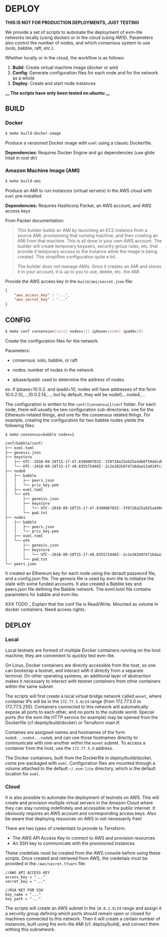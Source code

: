 # DEPLOY

**THIS IS NOT FOR PRODUCTION DEPLOYMENTS, JUST TESTING**

We provide a set of scripts to automate the deployment of evm-lite networks 
locally (using docker) or in the cloud (using AWS). Parameters also control the 
number of nodes, and which consensus system to use (solo, babble, raft, etc.).

Whether locally or in the cloud, the workflow is as follows:
1. **Build**: Create virtual machine image (docker or ami)
2. **Config**: Generate configuration files for each node and for the network as 
               a whole
3. **Deploy**: Create and start node instances

**__ The scripts have only been tested on ubuntu __**

## BUILD

### Docker

```bash
$ make build-docker-image
```
Produce a versioned Docker image with `evml` using a classic Dockerfile. 

**Dependencies**: Requires Docker Engine and go dependencies (use glide intall 
                  in root dir)

### Amazon Machine Image (AMI)

```bash
$ make build-ami
```
Produce an AMI to run instances (virtual servers) in the AWS cloud with `evml` 
pre-installed.

**Dependencies:** Requires Hashicorp Packer, an AWS account, and AWS access keys

From Packer documentation:

> This builder builds an AMI by launching an EC2 instance from a source AMI, 
> provisioning that running machine, and then creating an AMI from that machine. 
> This is all done in your own AWS account. The builder will create temporary 
> keypairs, security group rules, etc. that provide it temporary access to the 
> instance while the image is being created. This simplifies configuration quite 
> a bit.
> 
> The builder does not manage AMIs. Once it creates an AMI and stores it in your 
> account, it is up to you to use, delete, etc. the AMI.

Provide the AWS access key in the `build/ami/secret.json` file: 

```json
{
    "aws_access_key" : "...",
    "aws_secret_key" : "..."
}
```

## CONFIG

```bash
$ make conf consensus=[solo] nodes=[1] ipbase=[node] ipadd=[0]
```

Create the configuration files for the network.

Parameters:

- consensus: solo, babble, or raft

- nodes: number of nodes in the network

- ipbase/ipadd: used to determine the address of nodes.
    
ex: if ipbase=10.0.2. and ipadd=10, nodes will have addresses of the form 
    10.0.2.10,...,10.0.2.14,..., but by default, they will be node0,...node4,...  

The configuration is written to the `conf/[consensus]/conf` folder. For each 
node, there will usually be two configuration sub-directories: one for the 
Ethereum-related things, and one for the consensus related things. For example,
creating the configuration for two babble nodes yields the following files:

`$ make consensus=babble nodes=2`

```bash
conf/babble/conf/
├── evml.toml
├── genesis.json
├── keystore
│   ├── UTC--2018-09-28T15-17-47.839800703Z--370728a25a925a4db0f59ddcd82a0874225bc43b
│   └── UTC--2018-09-28T15-17-49.835572440Z--2c2e382b974716daa13a919fc3143f0cdcef08ce
├── node0
│   ├── babble
│   │   ├── peers.json
│   │   └── priv_key.pem
│   ├── evml.toml
│   └── eth
│       ├── genesis.json
│       ├── keystore
│       │   └── UTC--2018-09-28T15-17-47.839800703Z--370728a25a925a4db0f59ddcd82a0874225bc43b
│       └── pwd.txt
├── node1
│   ├── babble
│   │   ├── peers.json
│   │   └── priv_key.pem
│   ├── evml.toml
│   └── eth
│       ├── genesis.json
│       ├── keystore
│       │   └── UTC--2018-09-28T15-17-49.835572440Z--2c2e382b974716daa13a919fc3143f0cdcef08ce
│       └── pwd.txt
└── peers.json
```

It created an Ethereum key for each node using the derault password file, and a
config.json file. The genesis file is used by evm-lite to initialize the state 
with some funded accounts. It also created a Babble key and peers.json file
defining the Babble network. The evml.toml file contains parameters for babble
and evm-lite.

XXX TODO _ Explain that the conf file is Read/Write. Mounted as volume in 
docker containers. Need access rights.

## DEPLOY

### Local

Local testnets are formed of multiple Docker containers running on the host 
machine; they are convenient to quickly test evm-lite. 

On Linux, Docker containers are directly accessible from the host, so one can 
bootstrap a testnet, and interact with it directly from a separate terminal. On 
other operating systems, an additional layer of abstraction makes it necessary 
to interact with testnet containers from other containers within the same 
subnet. 

The scripts will first create a local virtual bridge network called `monet`, 
where container IPs will be in the `172.77.5.0/24` range (from 172.77.5.0 to 
172.77.5.255). Containers connected to this network will automatically expose 
all ports to each other, and no ports to the outside world. Special ports (for 
the evm-lite HTTP service for example) may be opened from the Dockerfile (cf 
depoly/build/docker) or Terraform main.tf.

Containes are assigned names and hostnames of the form `node0...node4...nodeN`, 
and can use those hostnames directly to communicate with one-another within the 
`monet` subnet. To access a container from the host, use the `172.77.5.X` 
address. 

The Docker containers, built from the Dockerfile in deploy/build/docker, come 
pre-packaged with `evml`. Configuration files are mounted through a volume 
attached to the default `~/.evm-lite` directory, which is the default location 
for `evml`.  

### Cloud

It is also possible to automate the deployment of testnets on AWS. This will 
create and provision multiple virtual servers in the Amazon Cloud where they can 
stay running indefinitely and accessible on the public internet. It obviously 
requires an AWS account and corresponding access keys. Also be aware that 
deploying resources on AWS in not necessarily free!

There are two types of credentials to provide to Terraform:

- The AWS API Access Key to connect to AWS and provision resources
- An SSH key to communicate with the provisioned instances

These credetials must be created from the AWS console before using these 
scripts. Once created and retrieved from AWS, the credetials must be provided in 
the `/aws/secret.tfvars` file:

```
//AWS API ACCESS KEY
access_key = "..."
secret_key = "..."

//RSA KEY FOR SSH
key_name = "..."
key_path = "..."
```

The scripts will create an AWS subnet in the `10.0.2.0/24` range and assign it a 
security group defining which ports should remain open or closed for machines
connected to this network. Then it will create a certain number of instances,
built using the evm-lite AMI (cf. deploy/build), and connect them withing this
subnetwork.
